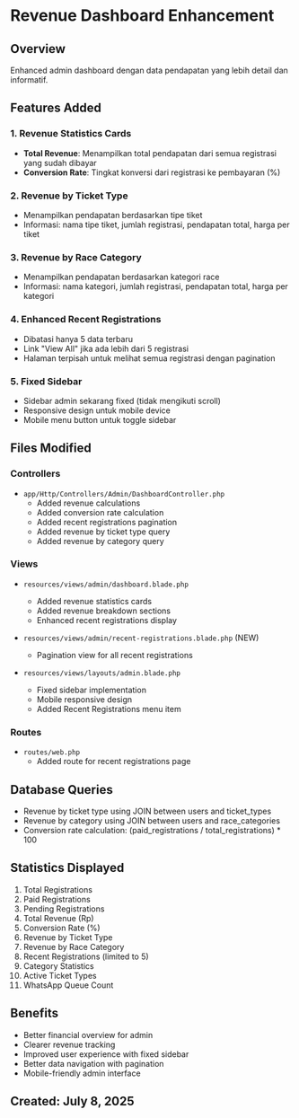 # Revenue Dashboard Enhancement

## Overview
Enhanced admin dashboard dengan data pendapatan yang lebih detail dan informatif.

## Features Added

### 1. Revenue Statistics Cards
- **Total Revenue**: Menampilkan total pendapatan dari semua registrasi yang sudah dibayar
- **Conversion Rate**: Tingkat konversi dari registrasi ke pembayaran (%)

### 2. Revenue by Ticket Type
- Menampilkan pendapatan berdasarkan tipe tiket
- Informasi: nama tipe tiket, jumlah registrasi, pendapatan total, harga per tiket

### 3. Revenue by Race Category
- Menampilkan pendapatan berdasarkan kategori race
- Informasi: nama kategori, jumlah registrasi, pendapatan total, harga per kategori

### 4. Enhanced Recent Registrations
- Dibatasi hanya 5 data terbaru
- Link "View All" jika ada lebih dari 5 registrasi
- Halaman terpisah untuk melihat semua registrasi dengan pagination

### 5. Fixed Sidebar
- Sidebar admin sekarang fixed (tidak mengikuti scroll)
- Responsive design untuk mobile device
- Mobile menu button untuk toggle sidebar

## Files Modified

### Controllers
- `app/Http/Controllers/Admin/DashboardController.php`
  - Added revenue calculations
  - Added conversion rate calculation
  - Added recent registrations pagination
  - Added revenue by ticket type query
  - Added revenue by category query

### Views
- `resources/views/admin/dashboard.blade.php`
  - Added revenue statistics cards
  - Added revenue breakdown sections
  - Enhanced recent registrations display
  
- `resources/views/admin/recent-registrations.blade.php` (NEW)
  - Pagination view for all recent registrations
  
- `resources/views/layouts/admin.blade.php`
  - Fixed sidebar implementation
  - Mobile responsive design
  - Added Recent Registrations menu item

### Routes
- `routes/web.php`
  - Added route for recent registrations page

## Database Queries
- Revenue by ticket type using JOIN between users and ticket_types
- Revenue by category using JOIN between users and race_categories
- Conversion rate calculation: (paid_registrations / total_registrations) * 100

## Statistics Displayed
1. Total Registrations
2. Paid Registrations
3. Pending Registrations
4. Total Revenue (Rp)
5. Conversion Rate (%)
6. Revenue by Ticket Type
7. Revenue by Race Category
8. Recent Registrations (limited to 5)
9. Category Statistics
10. Active Ticket Types
11. WhatsApp Queue Count

## Benefits
- Better financial overview for admin
- Clearer revenue tracking
- Improved user experience with fixed sidebar
- Better data navigation with pagination
- Mobile-friendly admin interface

## Created: July 8, 2025
